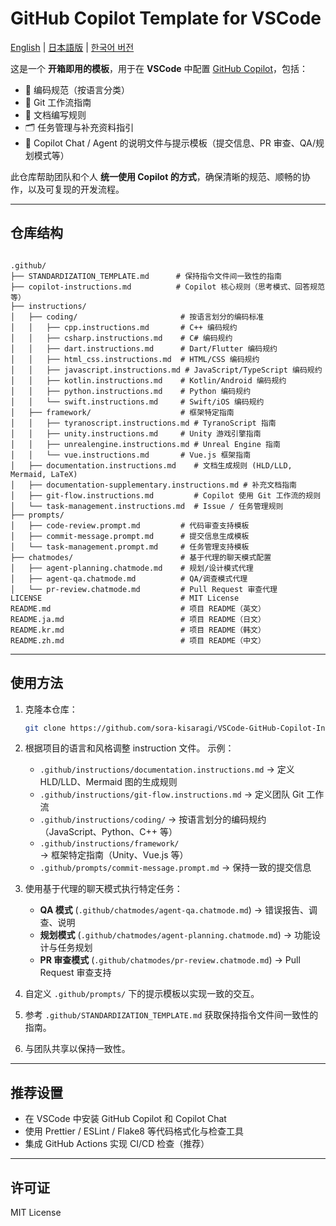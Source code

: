 # GitHub Copilot Template for VSCode

[English](./README.md) | [日本語版](./README.ja.md) | [한국어 버전](./README.kr.md)

这是一个 **开箱即用的模板**，用于在 **VSCode** 中配置 [GitHub Copilot](https://docs.github.com/copilot)，包括：

* 📐 编码规范（按语言分类）
* 🌱 Git 工作流指南
* 📄 文档编写规则
* 🗂️ 任务管理与补充资料指引
* 🤖 Copilot Chat / Agent 的说明文件与提示模板（提交信息、PR 审查、QA/规划模式等）

此仓库帮助团队和个人 **统一使用 Copilot 的方式**，确保清晰的规范、顺畅的协作，以及可复现的开发流程。

---

## 仓库结构

```

.github/
├── STANDARDIZATION_TEMPLATE.md      # 保持指令文件间一致性的指南
├── copilot-instructions.md          # Copilot 核心规则（思考模式、回答规范等）
├── instructions/
│   ├── coding/                       # 按语言划分的编码标准
│   │   ├── cpp.instructions.md       # C++ 编码规约
│   │   ├── csharp.instructions.md    # C# 编码规约
│   │   ├── dart.instructions.md      # Dart/Flutter 编码规约
│   │   ├── html_css.instructions.md  # HTML/CSS 编码规约
│   │   ├── javascript.instructions.md # JavaScript/TypeScript 编码规约
│   │   ├── kotlin.instructions.md    # Kotlin/Android 编码规约
│   │   ├── python.instructions.md    # Python 编码规约
│   │   └── swift.instructions.md     # Swift/iOS 编码规约
│   ├── framework/                    # 框架特定指南
│   │   ├── tyranoscript.instructions.md # TyranoScript 指南
│   │   ├── unity.instructions.md     # Unity 游戏引擎指南
│   │   ├── unrealengine.instructions.md # Unreal Engine 指南
│   │   └── vue.instructions.md       # Vue.js 框架指南
│   ├── documentation.instructions.md    # 文档生成规则 (HLD/LLD, Mermaid, LaTeX)
│   ├── documentation-supplementary.instructions.md # 补充文档指南
│   ├── git-flow.instructions.md         # Copilot 使用 Git 工作流的规则
│   └── task-management.instructions.md  # Issue / 任务管理规则
├── prompts/
│   ├── code-review.prompt.md         # 代码审查支持模板
│   ├── commit-message.prompt.md      # 提交信息生成模板
│   └── task-management.prompt.md     # 任务管理支持模板
├── chatmodes/                        # 基于代理的聊天模式配置
│   ├── agent-planning.chatmode.md    # 规划/设计模式代理
│   ├── agent-qa.chatmode.md          # QA/调查模式代理
│   └── pr-review.chatmode.md         # Pull Request 审查代理
LICENSE                               # MIT License
README.md                             # 项目 README（英文）
README.ja.md                          # 项目 README（日文）
README.kr.md                          # 项目 README（韩文）
README.zh.md                          # 项目 README（中文）

````

---

## 使用方法

1. 克隆本仓库：

   ```bash
   git clone https://github.com/sora-kisaragi/VSCode-GitHub-Copilot-Instructions-Template.git
   ```

2. 根据项目的语言和风格调整 instruction 文件。
   示例：

   * `.github/instructions/documentation.instructions.md` → 定义 HLD/LLD、Mermaid 图的生成规则
   * `.github/instructions/git-flow.instructions.md` → 定义团队 Git 工作流
   * `.github/instructions/coding/` → 按语言划分的编码规约（JavaScript、Python、C++ 等）
   * `.github/instructions/framework/` → 框架特定指南（Unity、Vue.js 等）
   * `.github/prompts/commit-message.prompt.md` → 保持一致的提交信息

3. 使用基于代理的聊天模式执行特定任务：
   * **QA 模式** (`.github/chatmodes/agent-qa.chatmode.md`) → 错误报告、调查、说明
   * **规划模式** (`.github/chatmodes/agent-planning.chatmode.md`) → 功能设计与任务规划
   * **PR 审查模式** (`.github/chatmodes/pr-review.chatmode.md`) → Pull Request 审查支持

4. 自定义 `.github/prompts/` 下的提示模板以实现一致的交互。

5. 参考 `.github/STANDARDIZATION_TEMPLATE.md` 获取保持指令文件间一致性的指南。

6. 与团队共享以保持一致性。

---

## 推荐设置

* 在 VSCode 中安装 GitHub Copilot 和 Copilot Chat
* 使用 Prettier / ESLint / Flake8 等代码格式化与检查工具
* 集成 GitHub Actions 实现 CI/CD 检查（推荐）

---

## 许可证

MIT License
